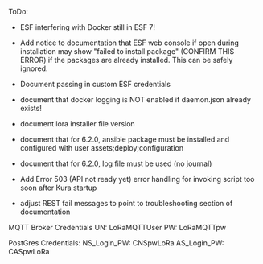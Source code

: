 ToDo:
* ESF interfering with Docker still in ESF 7!
* Add notice to documentation that ESF web console if open during installation may show "failed to install package" (CONFIRM THIS ERROR) if the packages are already installed. This can be safely ignored. 
* Document passing in custom ESF credentials
* document that docker logging is NOT enabled if daemon.json already exists!
* document lora installer file version
* document that for 6.2.0, ansible package must be installed and configured with user assets;deploy;configuration
* document that for 6.2.0, log file must be used (no journal)

* Add Error 503 (API not ready yet) error handling for invoking script too soon after Kura startup
* adjust REST fail messages to point to troubleshooting section of documentation

MQTT Broker Credentials
UN: LoRaMQTTUser
PW: LoRaMQTTpw

PostGres Credentials:
NS_Login_PW: CNSpwLoRa
AS_Login_PW: CASpwLoRa

